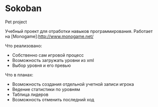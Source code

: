 # Sokoban
Pet project
 
 Учебный проект для отработки навыков программирования.
 Работает на [Monogame]:http://www.monogame.net/
  
 Что реализовано:
  - Собственно сам игровой процесс
  - Возможность загружать уровни из xml
  - Выбор уровня и его превью
 
 Что в планах:
  - Возможность создания отдельной учетной записи игрока
  - Ведение статистики по уровням 
  - Таблица лидеров
  - Возможность отменить последний ход
 
